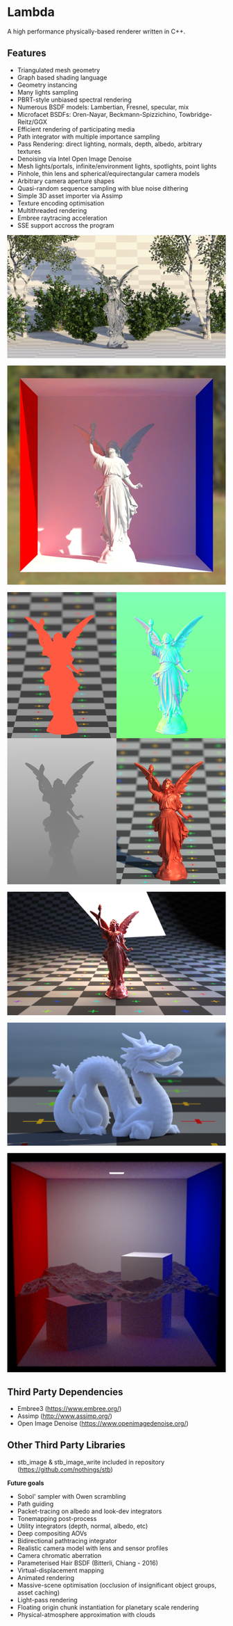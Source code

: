 # Lambda
A high performance physically-based renderer written in C++.

## Features
- Triangulated mesh geometry
- Graph based shading language
- Geometry instancing
- Many lights sampling
- PBRT-style unbiased spectral rendering
- Numerous BSDF models: Lambertian, Fresnel, specular, mix
- Microfacet BSDFs: Oren-Nayar, Beckmann-Spizzichino, Towbridge-Reitz/GGX
- Efficient rendering of participating media
- Path integrator with multiple importance sampling
- Pass Rendering: direct lighting, normals, depth, albedo, arbitrary textures
- Denoising via Intel Open Image Denoise
- Mesh lights/portals, infinite/environment lights, spotlights, point lights
- Pinhole, thin lens and spherical/equirectangular camera models
- Arbitrary camera aperture shapes
- Quasi-random sequence sampling with blue noise dithering
- Simple 3D asset importer via Assimp
- Texture encoding optimisation
- Multithreaded rendering
- Embree raytracing acceleration
- SSE support accross the program

![Transparency in materials (leaves).](https://github.com/Zoophish/Lambda/blob/master/repo_resources/lucyinnature.png)

![Denosing example](https://github.com/Zoophish/Lambda/blob/master/repo_resources/cornell_outside.jpg)

![Passes example](https://github.com/Zoophish/Lambda/blob/master/repo_resources/passes.jpg)

![Blackbody lamps and MixBSDF](https://github.com/Zoophish/Lambda/blob/master/repo_resources/lucy_blackbody.png)

![Volumetric Scattering](https://github.com/Zoophish/Lambda/blob/master/repo_resources/volumetric_dragon.png)

![Ocean render test @400spp](https://github.com/Zoophish/Lambda/blob/master/repo_resources/ocean_2.png)

## Third Party Dependencies
- Embree3 (https://www.embree.org/)
- Assimp (http://www.assimp.org/)
- Open Image Denoise (https://www.openimagedenoise.org/)

## Other Third Party Libraries
- stb_image & stb_image_write included in repository (https://github.com/nothings/stb)

 **Future goals**
 - Sobol' sampler with Owen scrambling
 - Path guiding
 - Packet-tracing on albedo and look-dev integrators
 - Tonemapping post-process
 - Utility integrators (depth, normal, albedo, etc)
 - Deep compositing AOVs
 - Bidirectional pathtracing integrator
 - Realistic camera model with lens and sensor profiles
 - Camera chromatic aberration
 - Parameterised Hair BSDF (Bitterli, Chiang - 2016)
 - Virtual-displacement mapping
 - Animated rendering
 - Massive-scene optimisation (occlusion of insignificant object groups, asset caching)
 - Light-pass rendering
 - Floating origin chunk instantiation for planetary scale rendering
 - Physical-atmosphere approximation with clouds